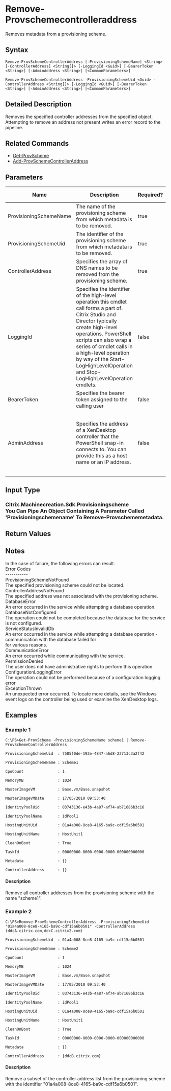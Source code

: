 ﻿
# Remove-Provschemecontrolleraddress
Removes metadata from a provisioning scheme.
## Syntax
```
Remove-ProvSchemeControllerAddress [-ProvisioningSchemeName] <String> [-ControllerAddress] <String[]> [-LoggingId <Guid>] [-BearerToken <String>] [-AdminAddress <String>] [<CommonParameters>]

Remove-ProvSchemeControllerAddress -ProvisioningSchemeUid <Guid> -ControllerAddress <String[]> [-LoggingId <Guid>] [-BearerToken <String>] [-AdminAddress <String>] [<CommonParameters>]
```
## Detailed Description
Removes the specified controller addresses from the specified object. Attempting to remove an address not present writes an error record to the pipeline.


## Related Commands

* [Get-ProvScheme](../Get-ProvScheme/)
* [Add-ProvSchemeControllerAddress](../Add-ProvSchemeControllerAddress/)
## Parameters
| Name   | Description | Required? | Pipeline Input | Default Value |
| --- | --- | --- | --- | --- |
| ProvisioningSchemeName | The name of the provisioning scheme from which metadata is to be removed. | true | true (ByPropertyName) |  |
| ProvisioningSchemeUid | The identifier of the provisioning scheme from which metadata is to be removed. | true | false |  |
| ControllerAddress | Specifies the array of DNS names to be removed from the provisioning scheme. | true | true (ByPropertyName) |  |
| LoggingId | Specifies the identifier of the high-level operation this cmdlet call forms a part of. Citrix Studio and Director typically create high-level operations. PowerShell scripts can also wrap a series of cmdlet calls in a high-level operation by way of the Start-LogHighLevelOperation and Stop-LogHighLevelOperation cmdlets. | false | false |  |
| BearerToken | Specifies the bearer token assigned to the calling user | false | false |  |
| AdminAddress | Specifies the address of a XenDesktop controller that the PowerShell snap-in connects to.  You can provide this as a host name or an IP address. | false | false | LocalHost. Once a value is provided by any cmdlet, this value becomes the default. |

## Input Type

### Citrix.Machinecreation.Sdk.Provisioningscheme<br>    You Can Pipe An Object Containing A Parameter Called 'Provisioningschemename' To Remove-Provschememetadata.

## Return Values

### 

## Notes
In the case of failure, the following errors can result.<br>    Error Codes<br>    -----------<br>    ProvisioningSchemeNotFound<br>    The specified provisioning scheme could not be located.<br>    ControllerAddressNotFound<br>    The specified address was not associated with the provisioning scheme.<br>    DatabaseError<br>    An error occurred in the service while attempting a database operation.<br>    DatabaseNotConfigured<br>    The operation could not be completed because the database for the service is not configured.<br>    ServiceStatusInvalidDb<br>    An error occurred in the service while attempting a database operation - communication with the database failed for<br>    for various reasons.<br>    CommunicationError<br>    An error occurred while communicating with the service.<br>    PermissionDenied<br>    The user does not have administrative rights to perform this operation.<br>    ConfigurationLoggingError<br>    The operation could not be performed because of a configuration logging error<br>    ExceptionThrown<br>    An unexpected error occurred.  To locate more details, see the Windows event logs on the controller being used or examine the XenDesktop logs.
## Examples

### Example 1
```
C:\PS>Get-ProvScheme -ProvisioningSchemeName scheme1 | Remove-ProvSchemeControllerAddress

ProvisioningSchemeUid  : 7585f0de-192e-4847-a6d8-22713c3a2f42

ProvisioningSchemeName : Scheme1

CpuCount               : 1

MemoryMB               : 1024

MasterImageVM          : Base.vm/Base.snapshot

MasterImageVMDate      : 17/05/2010 09:53:40

IdentityPoolUid        : 03743136-e43b-4a87-af74-ab71686b3c16

IdentityPoolName       : idPool1

HostingUnitUid         : 01a4a008-8ce8-4165-ba9c-cdf15a6b0501

HostingUnitName        : HostUnit1

CleanOnBoot            : True

TaskId                 : 00000000-0000-0000-0000-000000000000

Metadata               : {}

ControllerAddress      : {}
```
#### Description
Remove all controller addresses from the provisioning scheme with the name "scheme1".
### Example 2
```
C:\PS>Remove-ProvSchemeControllerAddress -ProvisioningSchemeUid "01a4a008-8ce8-4165-ba9c-cdf15a6b0501" -ControllerAddress (ddcA.citrix.com,ddcC.citrix2.com)

ProvisioningSchemeUid  : 01a4a008-8ce8-4165-ba9c-cdf15a6b0501

ProvisioningSchemeName : Scheme2

CpuCount               : 1

MemoryMB               : 1024

MasterImageVM          : Base.vm/Base.snapshot

MasterImageVMDate      : 17/05/2010 09:53:40

IdentityPoolUid        : 03743136-e43b-4a87-af74-ab71686b3c16

IdentityPoolName       : idPool1

HostingUnitUid         : 01a4a008-8ce8-4165-ba9c-cdf15a6b0501

HostingUnitName        : HostUnit1

CleanOnBoot            : True

TaskId                 : 00000000-0000-0000-0000-000000000000

Metadata               : {}

ControllerAddress      : {ddcB.citrix.com}
```
#### Description
Remove a subset of the controller address list from the provisioning scheme with the identifier "01a4a008-8ce8-4165-ba9c-cdf15a6b0501".
